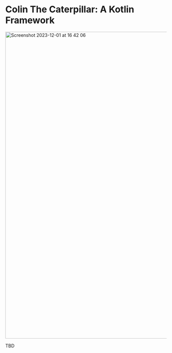 # Colin The Caterpillar: A Kotlin Framework


<img width="958" alt="Screenshot 2023-12-01 at 16 42 06" src="https://github.com/sinushx/colin/assets/35189038/41ecfa83-273c-4730-b7dd-d6368a24ea72">


TBD
